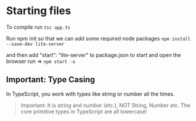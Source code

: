 # Starting files

To compile run
``` tsc app.ts ```

Run npm init so that we can add some required node packages
``` npm install --save-dev lite-server ```

and then add "start": "lite-server" to package.json
to start and open the browser run =>
` npm start -o `

## Important: Type Casing

In TypeScript, you work with types like string or number all the times.

> Important: It is string and number (etc.), NOT String, Number etc.
> The core primitive types in TypeScript are all lowercase!
